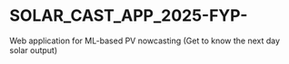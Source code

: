 # SOLAR_CAST_APP_2025-FYP-
Web application for ML-based PV nowcasting (Get to know the next day solar output)
